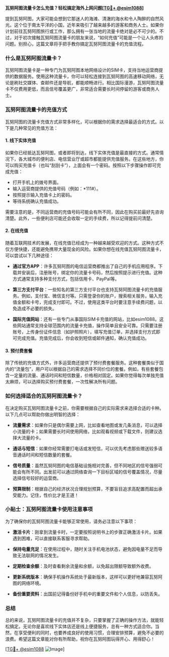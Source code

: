 **瓦努阿图流量卡怎么充值？轻松搞定海外上网问题[[TG💪+ @esim1088](https://t.me/s/esim1088)]**

提到瓦努阿图，大家可能会想到它那迷人的海滩、清澈的海水和令人陶醉的自然风光。这个位于南太平洋的小国，近年来吸引了越来越多的游客和商务人士。如果你计划前往瓦努阿图旅行或工作，那么拥有一张当地的流量卡绝对是必不可少的。不过，对于初次接触瓦努阿图流量卡的朋友来说，“如何充值”可能是一个让人头疼的问题。别担心，这篇文章将手把手教你搞定瓦努阿图流量卡的充值流程。

### 什么是瓦努阿图流量卡？

瓦努阿图流量卡是一种专门为瓦努阿图本地网络设计的SIM卡，支持当地运营商提供的数据服务。使用这种流量卡，你可以轻松连接到瓦努阿图的高速移动网络，无论是刷社交媒体、查邮件还是导航，都能顺畅进行。相比国际漫游，瓦努阿图流量卡不仅费用更低，而且信号覆盖更广，非常适合需要长时间停留的游客或商务人士。

### 瓦努阿图流量卡的充值方式

瓦努阿图的流量卡充值方式非常多样化，可以根据你的需求选择最适合的方式。以下是几种常见的充值方法：

#### 1. 线下实体充值

如果你已经抵达瓦努阿图，或者即将到达，线下实体充值是最直接的方式。通常情况下，各大城市的便利店、电信营业厅或超市都能提供充值服务。在这些地方，你可以购买充值卡（也叫“刮刮卡”），上面会有一个密码。按照以下步骤操作即可完成充值：

- 打开手机上的拨号界面。
- 输入运营商提供的充值号码（例如：*111#）。
- 按照提示输入充值卡上的密码。
- 等待系统确认充值成功。

需要注意的是，不同运营商的充值号码可能会有所不同，因此在购买前最好先咨询清楚。此外，一些便利店可能还会收取一定的手续费，所以记得提前问清楚。

#### 2. 在线充值

随着互联网技术的发展，在线充值已经成为一种越来越受欢迎的方式。这种方式不仅方便快捷，还能避免携带大量现金的风险。如果你想在线充值瓦努阿图流量卡，可以尝试以下几种途径：

- **通过官方APP**：许多瓦努阿图的电信运营商都推出了自己的手机应用程序。下载并安装后，注册账号，绑定你的流量卡号码，然后按照提示进行充值。这种方式通常支持多种支付方式，包括信用卡、PayPal等。
  
- **第三方支付平台**：一些知名的第三方支付平台也支持瓦努阿图流量卡的充值服务。例如，支付宝、微信支付等。只需登录你的账户，搜索相关服务，输入充值金额和卡号，完成支付即可。不过，使用这类平台时要注意手续费问题，以免造成不必要的损失。

- **国际充值网站**：还有一些专门从事国际SIM卡充值的网站，比如esim1088。这些网站通常支持全球范围内的流量卡充值，操作简单且安全可靠。只需要注册账号，上传身份证件信息（如护照照片），填写充值订单，并选择支付方式即可完成充值。充值完成后，你会收到短信或邮件通知，确认充值成功。

#### 3. 预付费套餐

除了传统的充值方式外，许多运营商还提供了预付费套餐服务。这种套餐类似于国内的“流量包”，用户可以根据自己的需求选择不同价位的套餐。例如，有些套餐包含一定量的流量、通话时间和短信数量，价格相对固定。如果你觉得每次单独充值太麻烦，可以选择购买预付费套餐，一次性解决所有问题。

### 如何选择适合的瓦努阿图流量卡？

在决定购买瓦努阿图流量卡之前，你需要根据自己的实际需求来选择合适的卡种。以下几点可以帮助你做出明智的选择：

- **流量需求**：如果你只是偶尔需要上网，比如查看地图或发几条消息，可以选择小流量的卡；如果需要长时间使用网络，比如观看视频或下载文件，则建议选择大流量的卡。

- **通话与短信**：如果你经常需要打电话或发短信，可以优先考虑那些赠送较多语音通话时间和短信数量的套餐。

- **信号质量**：虽然瓦努阿图的电信基础设施相对完善，但不同地区的信号强弱可能会有所不同。出发前可以通过网络查询一下目标区域的信号覆盖情况，尽量选择信号较好的运营商。

- **预算限制**：根据自己的经济状况合理规划预算，不要盲目追求高配置而超出承受能力。记住，性价比才是王道！

### 小贴士：瓦努阿图流量卡使用注意事项

为了确保你的瓦努阿图流量卡能够正常使用，请务必注意以下事项：

- **激活卡片**：刚拿到流量卡时，一定要按照说明书上的步骤正确激活卡片。如果遇到困难，可以直接联系客服寻求帮助。

- **保持电量充足**：在使用过程中，随时关注手机电池状态，避免因电量不足而导致无法联网的情况发生。

- **定期检查余额**：及时查看剩余流量和余额，以免超出限额导致额外收费。

- **更新系统版本**：确保手机操作系统处于最新版本，这样可以更好地兼容瓦努阿图的网络环境。

- **备份重要资料**：出国前记得备份好手机中的重要文件和个人信息，以防丢失。

### 总结

总的来说，瓦努阿图流量卡的充值并不复杂，只要掌握了正确的操作方法，就能轻松搞定。无论你是喜欢线下实体店还是线上便捷服务，总有一种方式适合你。当然，在享受便利的同时，也要养成良好的使用习惯，合理安排预算，避免不必要的浪费。希望这篇文章能对你有所帮助，祝你在瓦努阿图玩得开心、用得舒心！

[[TG💪+ @esim1088](https://t.me/s/esim1088) ![Image](https://i.postimg.cc/4NQfJmqS/Snipaste-2025-05-13-00-14-12.png)]